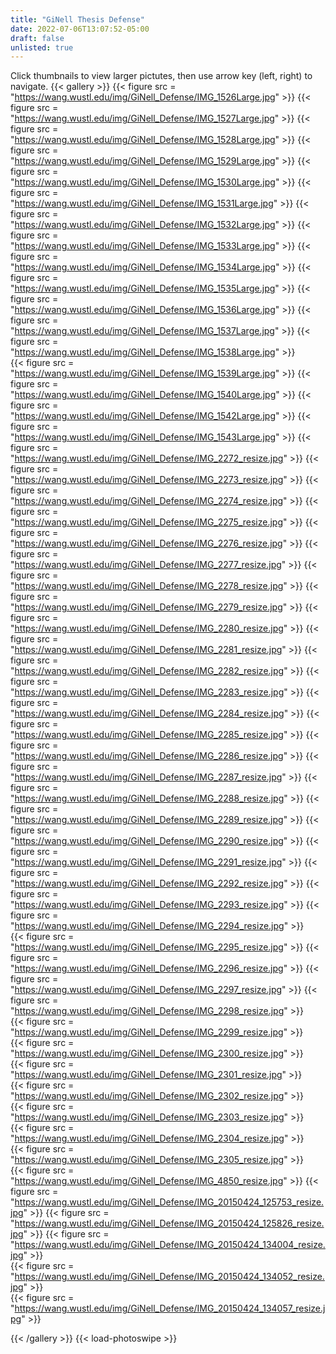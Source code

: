 ```yaml
---
title: "GiNell Thesis Defense"
date: 2022-07-06T13:07:52-05:00
draft: false
unlisted: true
---
```

Click thumbnails to view larger pictutes, then use arrow key (left, right) to navigate.
{{< gallery >}}
{{< figure src = "https://wang.wustl.edu/img/GiNell_Defense/IMG_1526Large.jpg" >}} 
{{< figure src = "https://wang.wustl.edu/img/GiNell_Defense/IMG_1527Large.jpg" >}} 
{{< figure src = "https://wang.wustl.edu/img/GiNell_Defense/IMG_1528Large.jpg" >}} 
{{< figure src = "https://wang.wustl.edu/img/GiNell_Defense/IMG_1529Large.jpg" >}} 
{{< figure src = "https://wang.wustl.edu/img/GiNell_Defense/IMG_1530Large.jpg" >}} 
{{< figure src = "https://wang.wustl.edu/img/GiNell_Defense/IMG_1531Large.jpg" >}} 
{{< figure src = "https://wang.wustl.edu/img/GiNell_Defense/IMG_1532Large.jpg" >}} 
{{< figure src = "https://wang.wustl.edu/img/GiNell_Defense/IMG_1533Large.jpg" >}} 
{{< figure src = "https://wang.wustl.edu/img/GiNell_Defense/IMG_1534Large.jpg" >}} 
{{< figure src = "https://wang.wustl.edu/img/GiNell_Defense/IMG_1535Large.jpg" >}} 
{{< figure src = "https://wang.wustl.edu/img/GiNell_Defense/IMG_1536Large.jpg" >}} 
{{< figure src = "https://wang.wustl.edu/img/GiNell_Defense/IMG_1537Large.jpg" >}} 
{{< figure src = "https://wang.wustl.edu/img/GiNell_Defense/IMG_1538Large.jpg" >}}	 
{{< figure src = "https://wang.wustl.edu/img/GiNell_Defense/IMG_1539Large.jpg" >}} 
{{< figure src = "https://wang.wustl.edu/img/GiNell_Defense/IMG_1540Large.jpg" >}} 
{{< figure src = "https://wang.wustl.edu/img/GiNell_Defense/IMG_1542Large.jpg" >}} 
{{< figure src = "https://wang.wustl.edu/img/GiNell_Defense/IMG_1543Large.jpg" >}} 
{{< figure src = "https://wang.wustl.edu/img/GiNell_Defense/IMG_2272_resize.jpg" >}} 
{{< figure src = "https://wang.wustl.edu/img/GiNell_Defense/IMG_2273_resize.jpg" >}} 
{{< figure src = "https://wang.wustl.edu/img/GiNell_Defense/IMG_2274_resize.jpg" >}} 
{{< figure src = "https://wang.wustl.edu/img/GiNell_Defense/IMG_2275_resize.jpg" >}} 
{{< figure src = "https://wang.wustl.edu/img/GiNell_Defense/IMG_2276_resize.jpg" >}} 
{{< figure src = "https://wang.wustl.edu/img/GiNell_Defense/IMG_2277_resize.jpg" >}} 
{{< figure src = "https://wang.wustl.edu/img/GiNell_Defense/IMG_2278_resize.jpg" >}} 
{{< figure src = "https://wang.wustl.edu/img/GiNell_Defense/IMG_2279_resize.jpg" >}} 
{{< figure src = "https://wang.wustl.edu/img/GiNell_Defense/IMG_2280_resize.jpg" >}} 
{{< figure src = "https://wang.wustl.edu/img/GiNell_Defense/IMG_2281_resize.jpg" >}} 
{{< figure src = "https://wang.wustl.edu/img/GiNell_Defense/IMG_2282_resize.jpg" >}} 
{{< figure src = "https://wang.wustl.edu/img/GiNell_Defense/IMG_2283_resize.jpg" >}} 
{{< figure src = "https://wang.wustl.edu/img/GiNell_Defense/IMG_2284_resize.jpg" >}} 
{{< figure src = "https://wang.wustl.edu/img/GiNell_Defense/IMG_2285_resize.jpg" >}} 
{{< figure src = "https://wang.wustl.edu/img/GiNell_Defense/IMG_2286_resize.jpg" >}} 
{{< figure src = "https://wang.wustl.edu/img/GiNell_Defense/IMG_2287_resize.jpg" >}} 
{{< figure src = "https://wang.wustl.edu/img/GiNell_Defense/IMG_2288_resize.jpg" >}} 
{{< figure src = "https://wang.wustl.edu/img/GiNell_Defense/IMG_2289_resize.jpg" >}} 
{{< figure src = "https://wang.wustl.edu/img/GiNell_Defense/IMG_2290_resize.jpg" >}} 
{{< figure src = "https://wang.wustl.edu/img/GiNell_Defense/IMG_2291_resize.jpg" >}} 
{{< figure src = "https://wang.wustl.edu/img/GiNell_Defense/IMG_2292_resize.jpg" >}} 
{{< figure src = "https://wang.wustl.edu/img/GiNell_Defense/IMG_2293_resize.jpg" >}} 
{{< figure src = "https://wang.wustl.edu/img/GiNell_Defense/IMG_2294_resize.jpg" >}}	 
{{< figure src = "https://wang.wustl.edu/img/GiNell_Defense/IMG_2295_resize.jpg" >}} 
{{< figure src = "https://wang.wustl.edu/img/GiNell_Defense/IMG_2296_resize.jpg" >}} 
{{< figure src = "https://wang.wustl.edu/img/GiNell_Defense/IMG_2297_resize.jpg" >}} 
{{< figure src = "https://wang.wustl.edu/img/GiNell_Defense/IMG_2298_resize.jpg" >}}	 
{{< figure src = "https://wang.wustl.edu/img/GiNell_Defense/IMG_2299_resize.jpg" >}}	 
{{< figure src = "https://wang.wustl.edu/img/GiNell_Defense/IMG_2300_resize.jpg" >}}	 
{{< figure src = "https://wang.wustl.edu/img/GiNell_Defense/IMG_2301_resize.jpg" >}}	 
{{< figure src = "https://wang.wustl.edu/img/GiNell_Defense/IMG_2302_resize.jpg" >}}	 
{{< figure src = "https://wang.wustl.edu/img/GiNell_Defense/IMG_2303_resize.jpg" >}}	 
{{< figure src = "https://wang.wustl.edu/img/GiNell_Defense/IMG_2304_resize.jpg" >}}	 
{{< figure src = "https://wang.wustl.edu/img/GiNell_Defense/IMG_2305_resize.jpg" >}}	 
{{< figure src = "https://wang.wustl.edu/img/GiNell_Defense/IMG_4850_resize.jpg" >}} 
{{< figure src = "https://wang.wustl.edu/img/GiNell_Defense/IMG_20150424_125753_resize.jpg" >}} 
{{< figure src = "https://wang.wustl.edu/img/GiNell_Defense/IMG_20150424_125826_resize.jpg" >}} 
{{< figure src = "https://wang.wustl.edu/img/GiNell_Defense/IMG_20150424_134004_resize.jpg" >}}	 
{{< figure src = "https://wang.wustl.edu/img/GiNell_Defense/IMG_20150424_134052_resize.jpg" >}}	 
{{< figure src = "https://wang.wustl.edu/img/GiNell_Defense/IMG_20150424_134057_resize.jpg" >}} 

{{< /gallery >}}
{{< load-photoswipe >}}